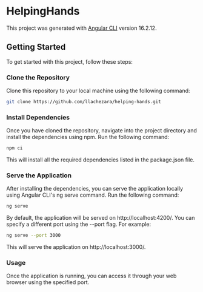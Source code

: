 # HelpingHands

This project was generated with [Angular CLI](https://github.com/angular/angular-cli) version 16.2.12.

## Getting Started

To get started with this project, follow these steps:

### Clone the Repository

Clone this repository to your local machine using the following command:

```bash
git clone https://github.com/llachezara/helping-hands.git
```
### Install Dependencies
Once you have cloned the repository, navigate into the project directory and install the dependencies using npm. Run the following command:
```bash
npm ci
```
This will install all the required dependencies listed in the package.json file.

### Serve the Application
After installing the dependencies, you can serve the application locally using Angular CLI's ng serve command. Run the following command:

```bash
ng serve
```
By default, the application will be served on http://localhost:4200/. You can specify a different port using the --port flag. For example:

```bash
ng serve --port 3000
```
This will serve the application on http://localhost:3000/.

### Usage
Once the application is running, you can access it through your web browser using the specified port.

